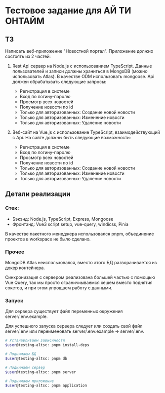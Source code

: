# Тестовое задание для АЙ ТИ ОНТАЙМ

## ТЗ

Написать веб-приложение "Новостной портал".
Приложение должно состоять из 2 частей:

1. Rest Api сервер на Node.js с использованием TypeScript.
Данные пользователей и записи должны храниться в MongoDB (можно использовать Atlas).
В качестве ODM использовать mongoose.
Api должен обрабатывать следующие запросы:

    - Регистрация в системе
    - Вход по логину-паролю
    - Просмотр всех новостей
    - Получение новости по id
    - Только для авторизованных: Создание новой новости
    - Только для авторизованных: Изменение новости
    - Только для авторизованных: Удаление новости

2. Веб-сайт на Vue.js с использование TypeScript, взаимодействующий с Api.
На сайте должны быть следующие возможности:

    - Регистрация в системе
    - Вход по логину-паролю
    - Просмотр всех новостей
    - Получение новости по id
    - Только для авторизованных: Создание новой новости
    - Только для авторизованных: Изменение новости
    - Только для авторизованных: Удаление новости

## Детали реализации

### Стек:

- Бэкэнд: Node.js, TypeScript, Express, Mongoose
- Фронтэнд: Vue3 script setup, vue-query, windicss, Pinia

В качестве пакетного менеджера использовался pnpm, объединение проектов в workspace не было сделано.

### Прочее

MongoDB Atlas неиспользовался, вместо этого БД разворачивается из докер контейнера.

Синхронизация с сервером реализована большей частью с помощью Vue Query, так мы просто ограничиываемся кешем вместо поднятия сокетов, и при этом упрощаем работу с данными.

### Запуск

Для сервера существует файл переменных окружения server/.env.example. 

Для успешного запуска сервера следует или создать свой файл server/.env или переименовать server/.env.example -> server/.env.

```bash
# Устанавливаем зависимости
$user@testing-altsc: pnpm install-deps

# Поднимаем БД
$user@testing-altsc: pnpm db

# Поднимаем сервер
$user@testing-altsc: pnpm server

# Поднимаем приложение
$user@testing-altsc: pnpm application
```